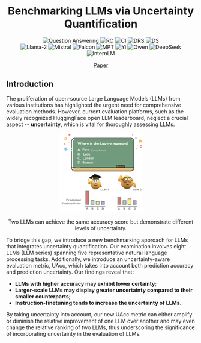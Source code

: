 <div align="center">

# Benchmarking LLMs via Uncertainty Quantification

![Question Answering](https://img.shields.io/badge/Task-Question_Answering-red) 
![RC](https://img.shields.io/badge/Task-Reading_Comprehension-red) 
![CI](https://img.shields.io/badge/Task-Commonsense_Inference-red) 
![DRS](https://img.shields.io/badge/Task-Dialogue_Response_Selection-red)
![DS](https://img.shields.io/badge/Task-Document_Summarization-red)  
![Llama-2](https://img.shields.io/badge/Model-Llama--2-21C2A4) 
![Mistral](https://img.shields.io/badge/Model-Mistral-21C2A4) 
![Falcon](https://img.shields.io/badge/Model-Falcon-21C2A4) 
![MPT](https://img.shields.io/badge/Model-MPT-21C2A4)
![Yi](https://img.shields.io/badge/Model-Yi-21C2A4)
![Qwen](https://img.shields.io/badge/Model-Qwen-21C2A4)
![DeepSeek](https://img.shields.io/badge/Model-DeepSeek-21C2A4)
![InternLM](https://img.shields.io/badge/Model-InternLM-21C2A4)

[Paper](https://arxiv.org/abs/2401.12794)

</div>

## Introduction
The proliferation of open-source Large Language Models (LLMs) from various institutions has highlighted the urgent need for comprehensive evaluation methods. However, current evaluation platforms, such as the widely recognized HuggingFace open LLM leaderboard, neglect a crucial aspect -- **uncertainty**, which is vital for thoroughly assessing LLMs. 

<p align="center">
  <img src="images/intro_exp.jpg" width="45%" />
  <p align="center">Two LLMs can achieve the same accuracy score but demonstrate different levels of uncertainty.</p>
</p>

To bridge this gap, we introduce a new benchmarking approach for LLMs that integrates uncertainty quantification. Our examination involves eight LLMs (LLM series) spanning five representative natural language processing tasks. Additionally, we introduce an uncertainty-aware evaluation metric, UAcc, which takes into account both prediction accuracy and prediction uncertainty. Our findings reveal that: 

* **LLMs with higher accuracy may exhibit lower certainty**;
* **Larger-scale LLMs may display greater uncertainty compared to their smaller counterparts**;
* **Instruction-finetuning tends to increase the uncertainty of LLMs**.
  
By taking uncertainty into account, our new UAcc metric can either amplify or diminish the relative improvement of one LLM over another and may even change the relative ranking of two LLMs, thus underscoring the significance of incorporating uncertainty in the evaluation of LLMs.

